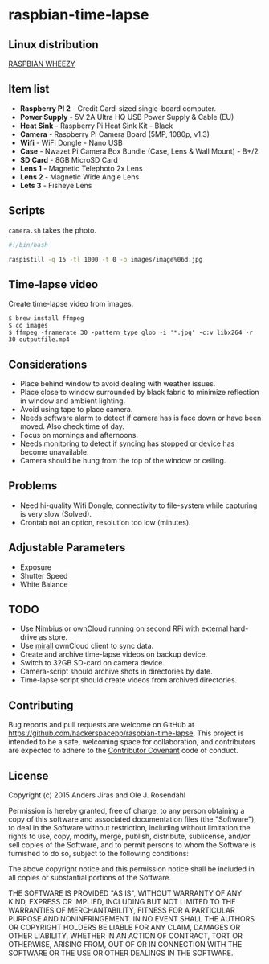 # raspbian-time-lapse

## Linux distribution
[RASPBIAN WHEEZY](https://www.raspberrypi.org/downloads/raspbian/)

## Item list

* __Raspberry PI 2__ - Credit Card-sized single-board computer.
* __Power Supply__ - 5V 2A Ultra HQ USB Power Supply & Cable (EU)
* __Heat Sink__ - Raspberry Pi Heat Sink Kit - Black
* __Camera__ - Raspberry Pi Camera Board (5MP, 1080p, v1.3)
* __Wifi__ - WiFi Dongle - Nano USB
* __Case__ - Nwazet Pi Camera Box Bundle (Case, Lens & Wall Mount) - B+/2
* __SD Card__ - 8GB MicroSD Card
* __Lens 1__ - Magnetic Telephoto 2x Lens
* __Lens 2__ - Magnetic Wide Angle Lens
* __Lets 3__ - Fisheye Lens

## Scripts

`camera.sh` takes the photo.
```bash
#!/bin/bash

raspistill -q 15 -tl 1000 -t 0 -o images/image%06d.jpg
```

## Time-lapse video

Create time-lapse video from images.

    $ brew install ffmpeg
    $ cd images
    $ ffmpeg -framerate 30 -pattern_type glob -i '*.jpg' -c:v libx264 -r 30 outputfile.mp4

## Considerations

* Place behind window to avoid dealing with weather issues.
* Place close to window surrounded by black fabric to minimize
  reflection in window and ambient lighting.
* Avoid using tape to place camera.
* Needs software alarm to detect if camera has is face down or have been
  moved. Also check time of day.
* Focus on mornings and afternoons.
* Needs monitoring to detect if syncing has stopped or device has become
  unavailable.
* Camera should be hung from the top of the window or ceiling.

## Problems
* Need hi-quality Wifi Dongle, connectivity to file-system while
  capturing is very slow (Solved).
* Crontab not an option, resolution too low (minutes).

## Adjustable Parameters
* Exposure
* Shutter Speed
* White Balance

## TODO

* Use [Nimbius](http://cloudnimbus.org/) or
  [ownCloud](https://owncloud.org/) running on second RPi with
  external hard-drive as store.
* Use [mirall](http://download.owncloud.com/download/mirall-1.7.0.tar.bz2) ownCloud client to sync data.
* Create and archive time-lapse videos on backup device.
* Switch to 32GB SD-card on camera device.
* Camera-script should archive shots in directories by date.
* Time-lapse script should create videos from archived directories.

## Contributing

Bug reports and pull requests are welcome on GitHub at https://github.com/hackerspacepp/raspbian-time-lapse. This project is intended to be a safe, welcoming space for collaboration, and contributors are expected to adhere to the [Contributor Covenant](contributor-covenant.org) code of conduct.

## License

Copyright (c) 2015 Anders Jiras and Ole J. Rosendahl

Permission is hereby granted, free of charge, to any person obtaining a copy
of this software and associated documentation files (the "Software"), to deal
in the Software without restriction, including without limitation the rights
to use, copy, modify, merge, publish, distribute, sublicense, and/or sell
copies of the Software, and to permit persons to whom the Software is
furnished to do so, subject to the following conditions:

The above copyright notice and this permission notice shall be included in
all copies or substantial portions of the Software.

THE SOFTWARE IS PROVIDED "AS IS", WITHOUT WARRANTY OF ANY KIND, EXPRESS OR
IMPLIED, INCLUDING BUT NOT LIMITED TO THE WARRANTIES OF MERCHANTABILITY,
FITNESS FOR A PARTICULAR PURPOSE AND NONINFRINGEMENT.  IN NO EVENT SHALL THE
AUTHORS OR COPYRIGHT HOLDERS BE LIABLE FOR ANY CLAIM, DAMAGES OR OTHER
LIABILITY, WHETHER IN AN ACTION OF CONTRACT, TORT OR OTHERWISE, ARISING FROM,
OUT OF OR IN CONNECTION WITH THE SOFTWARE OR THE USE OR OTHER DEALINGS IN
THE SOFTWARE.
